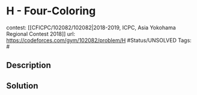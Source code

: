 # H - Four-Coloring

contest: [[CFICPC/102082/102082|2018-2019, ICPC, Asia Yokohama Regional Contest 2018]]
url: https://codeforces.com/gym/102082/problem/H
#Status/UNSOLVED
Tags: #

## Description

## Solution

